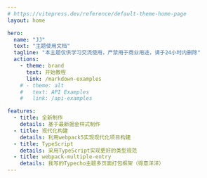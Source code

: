 ```yaml
---
# https://vitepress.dev/reference/default-theme-home-page
layout: home

hero:
  name: "JJ"
  text: "主题使用文档"
  tagline: "本主题仅供学习交流使用，严禁用于商业用途，请于24小时内删除"
  actions:
    - theme: brand
      text: 开始教程
      link: /markdown-examples
    # - theme: alt
    #   text: API Examples
    #   link: /api-examples

features:
  - title: 全新制作
    details: 基于最新掘金样式制作
  - title: 现代化构建
    details: 利用webpack5实现现代化项目构建
  - title: TypeScript
    details: 采用TypeScript实现更好的类型规范
  - title: webpack-multiple-entry
    details: 我写的Typecho主题多页面打包框架（得意洋洋）
---
```


